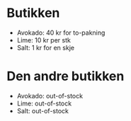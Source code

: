# Butikken
* Avokado: 40 kr for to-pakning 
* Lime: 10 kr per stk
* Salt: 1 kr for en skje
  
# Den andre butikken
* Avokado: out-of-stock
* Lime: out-of-stock
* Salt: out-of-stock


